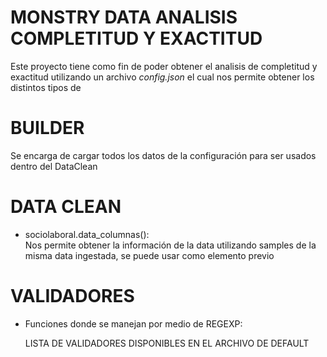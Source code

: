 # MONSTRY DATA ANALISIS COMPLETITUD Y EXACTITUD

Este proyecto tiene como fin de poder obtener el analisis de completitud y exactitud utilizando un archivo _config.json_ el cual nos permite obtener los distintos tipos de

# BUILDER

Se encarga de cargar todos los datos de la configuración para ser usados dentro del DataClean

# DATA CLEAN

-   sociolaboral.data_columnas():  
    Nos permite obtener la información de la data utilizando samples de la misma data ingestada, se puede usar como elemento previo

# VALIDADORES

-   Funciones donde se manejan por medio de REGEXP:

    LISTA DE VALIDADORES DISPONIBLES EN EL ARCHIVO DE DEFAULT

